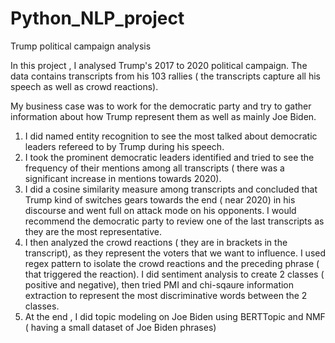 # Python_NLP_project
Trump political campaign analysis

In this project , I analysed Trump's 2017 to 2020 political campaign.
The data contains transcripts from his 103 rallies ( the transcripts capture all his speech as well as crowd reactions).

My business case was to work for the democratic party and try to gather information about how Trump represent them as well as mainly Joe Biden.


1) I did named entity recognition to see the most talked about democratic leaders refereed to by Trump during his speech.
2) I took the prominent democratic leaders identified and tried to see the frequency of their mentions among all transcripts ( there was a significant increase in mentions towards 2020).
3) I did a cosine similarity measure among transcripts and concluded that Trump kind of switches gears towards the end ( near 2020) in his discourse and went full on attack mode on his opponents.
   I would recommend the democratic party to review one of the last transcripts as they are the most representative.
4) I then analyzed the crowd reactions ( they are in brackets in the transcript), as they represent the voters that we want to influence. I used regex pattern to isolate the crowd reactions and the preceding phrase ( that triggered the reaction). I did sentiment analysis to create 2 classes ( positive and negative), then tried PMI and chi-sqaure information extraction to represent the most discriminative words between the 2 classes.
5) At the end , I did topic modeling on Joe Biden using BERTTopic and NMF ( having a small dataset of Joe Biden phrases)

